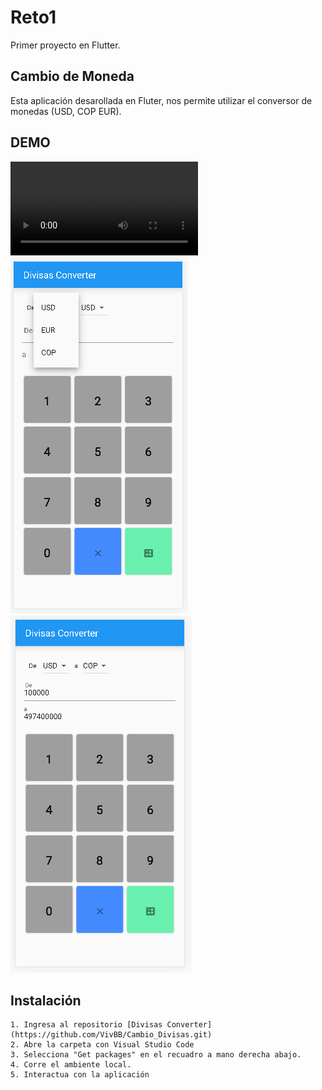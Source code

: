 # Reto1

Primer proyecto en Flutter.

## Cambio de Moneda

Esta aplicación desarollada en Fluter, nos permite utilizar el conversor de monedas (USD, COP EUR).

## DEMO

![Demo](/img/demo_reto1.mp4 "tipo de moneda")
![Selecciona el tipo de moneda](/img/Demo1.PNG "tipo de moneda")
![Selecciona el valor a cambiar](/img/Demo2.PNG "Valor a cambiar")


## Instalación

    1. Ingresa al repositorio [Divisas Converter](https://github.com/VivBB/Cambio_Divisas.git)
    2. Abre la carpeta con Visual Studio Code
    3. Selecciona "Get packages" en el recuadro a mano derecha abajo.
    4. Corre el ambiente local.
    5. Interactua con la aplicación

